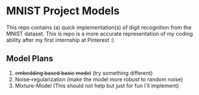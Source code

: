 # MNIST Project Models

This repo contains (a) quick implementation(s) of digit recognition from the MNIST dataset.
This is repo is a more accurate representation of my coding ability after my first internship at Pinterest :)

## Model Plans
1. ~~embedding based basic model~~ (try something different)
2. Noise-regularization (make the model more robust to random noise)
3. Mixture-Model (This should not help but just for fun I'll implement)
